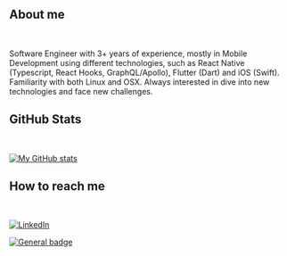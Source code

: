 ## About me

</br>

Software Engineer with 3+ years of experience, mostly in Mobile Development using different technologies, such as React Native (Typescript, React Hooks, GraphQL/Apollo), Flutter (Dart) and iOS (Swift).
Familiarity with both Linux and OSX. Always interested in dive into new technologies and face new challenges.

## GitHub Stats

</br>

[![My GitHub stats](https://github-readme-stats.vercel.app/api?username=rrosatti&count_private=true&show_icons=true)](https://github.com/anuraghazra/github-readme-stats)

## How to reach me

</br>

 [![LinkedIn](https://img.shields.io/badge/LinkedIn-0077B5?style=for-the-badge&logo=linkedin&logoColor=white)](https://www.linkedin.com/in/rrosatti/?locale=en_US)

 [![General badge](https://img.shields.io/badge/Gmail-D14836?style=for-the-badge&logo=gmail&logoColor=white)](mailto:rodrigorosattig@gmail.com)